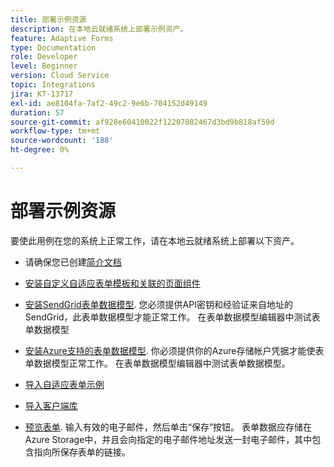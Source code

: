 ```yaml
---
title: 部署示例资源
description: 在本地云就绪系统上部署示例资产。
feature: Adaptive Forms
type: Documentation
role: Developer
level: Beginner
version: Cloud Service
topic: Integrations
jira: KT-13717
exl-id: ae8104fa-7af2-49c2-9e6b-704152d49149
duration: 57
source-git-commit: af928e60410022f12207082467d3bd9b818af59d
workflow-type: tm+mt
source-wordcount: '188'
ht-degree: 0%

---
```


# 部署示例资源

要使此用例在您的系统上正常工作，请在本地云就绪系统上部署以下资产。

* 请确保您已创建[简介文档](./introduction.md)

* [安装自定义自适应表单模板和关联的页面组件](./assets/azure-portal-template-page-component.zip)

* [安装SendGrid表单数据模型](./assets/send-grid-form-data-model.zip). 您必须提供API密钥和经验证来自地址的SendGrid，此表单数据模型才能正常工作。 在表单数据模型编辑器中测试表单数据模型

* [安装Azure支持的表单数据模型](./assets/azure-storage-fdm.zip). 你必须提供你的Azure存储帐户凭据才能使表单数据模型正常工作。 在表单数据模型编辑器中测试表单数据模型。

* [导入自适应表单示例](./assets/credit-applications-af.zip)
* [导入客户端库](./assets/client-lib.zip)
* [预览表单](http://localhost:4502/content/dam/formsanddocuments/azureportalstorage/creditapplications/jcr:content?wcmmode=disabled). 输入有效的电子邮件，然后单击“保存”按钮。 表单数据应存储在Azure Storage中，并且会向指定的电子邮件地址发送一封电子邮件，其中包含指向所保存表单的链接。
